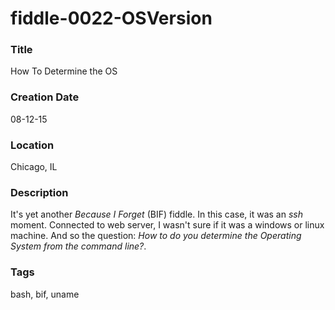 fiddle-0022-OSVersion
======

### Title

How To Determine the OS


### Creation Date

08-12-15


### Location

Chicago, IL


### Description

It's yet another _Because I Forget_ (BIF) fiddle.  In this case, it was an _ssh_ moment. Connected to web server, I wasn't sure if it
was a windows or linux machine.  And so the question: _How to do you determine the Operating System from
the command line?_.


### Tags

bash, bif, uname
